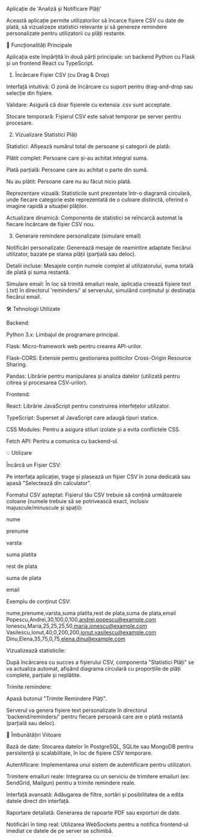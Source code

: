 Aplicație de 'Analiză și Notificare Plăți'

Această aplicație permite utilizatorilor să încarce fișiere CSV cu date de plată, să vizualizeze statistici relevante și să genereze remindere personalizate pentru utilizatorii cu plăți restante.


🚀 Funcționalități Principale

Aplicația este împărțită în două părți principale: un backend Python cu Flask și un frontend React cu TypeScript.


1. Încărcare Fișier CSV (cu Drag & Drop)
   
Interfață intuitivă: O zonă de încărcare cu suport pentru drag-and-drop sau selecție din fișiere.

Validare: Asigură că doar fișierele cu extensia .csv sunt acceptate.

Stocare temporară: Fișierul CSV este salvat temporar pe server pentru procesare.


2. Vizualizare Statistici Plăți
   
Statistici: Afișează numărul total de persoane și categorii de plată:

   Plătit complet: Persoane care și-au achitat integral suma.

   Plată parțială: Persoane care au achitat o parte din sumă.

   Nu au plătit: Persoane care nu au făcut nicio plată.

Reprezentare vizuală: Statisticile sunt prezentate într-o diagramă circulară, unde fiecare categorie este reprezentată de o culoare distinctă, oferind o imagine rapidă a situației plăților.

Actualizare dinamică: Componenta de statistici se reîncarcă automat la fiecare încărcare de fișier CSV nou.


3. Generare remindere personalizate (simulare email)

Notificări personalizate: Generează mesaje de reamintire adaptate fiecărui utilizator, bazate pe starea plății (parțială sau deloc).

Detalii incluse: Mesajele conțin numele complet al utilizatorului, suma totală de plată și suma restantă.

Simulare email: În loc să trimită emailuri reale, aplicația creează fișiere text (.txt) în directorul 'reminders/' al serverului, simulând conținutul și destinația fiecărui email.


🛠️ Tehnologii Utilizate

Backend:

Python 3.x: Limbajul de programare principal.

Flask: Micro-framework web pentru crearea API-urilor.

Flask-CORS: Extensie pentru gestionarea politicilor Cross-Origin Resource Sharing.

Pandas: Librărie pentru manipularea și analiza datelor (utilizată pentru citirea și procesarea CSV-urilor).


Frontend:

React: Librărie JavaScript pentru construirea interfețelor utilizator.

TypeScript: Superset al JavaScript care adaugă tipuri statice.

CSS Modules: Pentru a asigura stiluri izolate și a evita conflictele CSS.

Fetch API: Pentru a comunica cu backend-ul.


💡 Utilizare

Încărcă un Fișier CSV:

Pe interfața aplicației, trage și plasează un fișier CSV în zona dedicată sau apasă "Selectează din calculator".

Formatul CSV așteptat: Fișierul tău CSV trebuie să conțină următoarele coloane (numele trebuie să se potrivească exact, inclusiv majuscule/minuscule și spații):

nume

prenume

varsta

suma platita

rest de plata

suma de plata

email


Exemplu de conținut CSV:

nume,prenume,varsta,suma platita,rest de plata,suma de plata,email
Popescu,Andrei,30,100,0,100,andrei.popescu@example.com
Ionescu,Maria,25,25,25,50,maria.ionescu@example.com
Vasilescu,Ionut,40,0,200,200,ionut.vasilescu@example.com
Dinu,Elena,35,75,0,75,elena.dinu@example.com


Vizualizează statisticile:

După încărcarea cu succes a fișierului CSV, componenta "Statistici Plăți" se va actualiza automat, afișând diagrama circulară cu proporțiile de plăți complete, parțiale și neplătite.


Trimite remindere:

Apasă butonul "Trimite Remindere Plăți".

Serverul va genera fișiere text personalizate în directorul 'backend/reminders/' pentru fiecare persoană care are o plată restantă (parțială sau deloc).


🚀 Îmbunătățiri Viitoare

Bază de date: Stocarea datelor în PostgreSQL, SQLite sau MongoDB pentru persistență și scalabilitate, în loc de fișiere CSV temporare.

Autentificare: Implementarea unui sistem de autentificare pentru utilizatori.

Trimitere emailuri reale: Integrarea cu un serviciu de trimitere emailuri (ex: SendGrid, Mailgun) pentru a trimite remindere reale.

Interfață avansată: Adăugarea de filtre, sortări și posibilitatea de a edita datele direct din interfață.

Raportare detaliată: Generarea de rapoarte PDF sau exporturi de date.

Notificări în timp real: Utilizarea WebSockets pentru a notifica frontend-ul imediat ce datele de pe server se schimbă.
